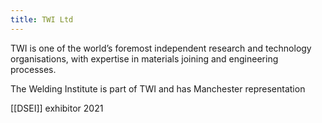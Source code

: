 ```yaml
---
title: TWI Ltd
---
```

TWI is one of the world’s foremost independent research and technology organisations, with expertise in materials joining and engineering processes.

The Welding Institute is part of TWI and has Manchester representation

[[DSEI]] exhibitor 2021